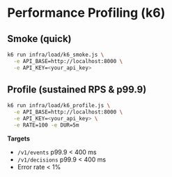 # Performance Profiling (k6)

## Smoke (quick)
```bash
k6 run infra/load/k6_smoke.js \
  -e API_BASE=http://localhost:8000 \
  -e API_KEY=<your_api_key>
```

## Profile (sustained RPS & p99.9)

```bash
k6 run infra/load/k6_profile.js \
  -e API_BASE=http://localhost:8000 \
  -e API_KEY=<your_api_key> \
  -e RATE=100 -e DUR=5m
```

**Targets**

* `/v1/events` p99.9 < 400 ms
* `/v1/decisions` p99.9 < 400 ms
* Error rate < 1%
